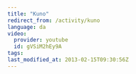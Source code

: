 ```yaml
---
title: "Kuno"
redirect_from: /activity/kuno
language: da
video:
  provider: youtube
  id: gVSiM2hEy9A
tags:
last_modified_at: 2013-02-15T09:30:56Z
---
```




